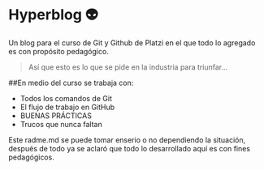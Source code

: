 # Hyperblog 👽
Un blog para el curso de Git y Github de Platzi en el que todo lo agregado es con propósito pedagógico.
>Así que esto es lo que se pide en la industria para triunfar...

##En medio del curso se trabaja con:
* Todos los comandos de Git
* El flujo de trabajo en GitHub
* BUENAS PRÁCTICAS
* Trucos que nunca faltan

Este radme.md se puede tomar enserio o no dependiendo la situación, después de todo ya se aclaró que todo lo desarrollado aquí es con fines pedagógicos.